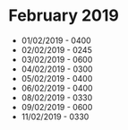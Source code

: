 # February 2019

* 01/02/2019 - 0400
* 02/02/2019 - 0245
* 03/02/2019 - 0600
* 04/02/2019 - 0300
* 05/02/2019 - 0400
* 06/02/2019 - 0400
* 08/02/2019 - 0330
* 09/02/2019 - 0600
* 11/02/2019 - 0330
